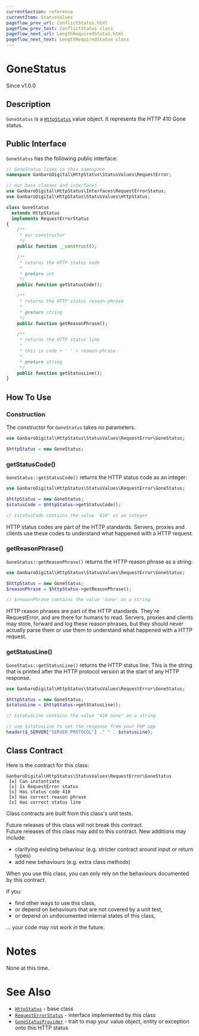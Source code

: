 ```yaml
---
currentSection: reference
currentItem: StatusValues
pageflow_prev_url: ConflictStatus.html
pageflow_prev_text: ConflictStatus class
pageflow_next_url: LengthRequiredStatus.html
pageflow_next_text: LengthRequiredStatus class
---
```


# GoneStatus

<div class="callout info">
Since v1.0.0
</div>

## Description

`GoneStatus` is a [`HttpStatus`](HttpStatus.html) value object. It represents the HTTP 410 Gone status.

## Public Interface

`GoneStatus` has the following public interface:

```php
// GoneStatus lives in this namespace
namespace GanbaroDigital\HttpStatus\StatusValues\RequestError;

// our base classes and interfaces
use GanbaroDigital\HttpStatus\Interfaces\RequestErrorStatus;
use GanbaroDigital\HttpStatus\StatusValues\HttpStatus;

class GoneStatus
  extends HttpStatus
  implements RequestErrorStatus
{
    /**
     * our constructor
     */
    public function __construct();

    /**
     * returns the HTTP status code
     *
     * @return int
     */
    public function getStatusCode();

    /**
     * returns the HTTP status reason-phrase
     *
     * @return string
     */
    public function getReasonPhrase();

    /**
     * returns the HTTP status line
     *
     * this is code + ' ' + reason-phrase
     *
     * @return string
     */
    public function getStatusLine();
}
```

## How To Use

### Construction

The constructor for `GoneStatus` takes no parameters.

```php
use GanbaroDigital\HttpStatus\StatusValues\RequestError\GoneStatus;

$httpStatus = new GoneStatus;
```

### getStatusCode()

`GoneStatus::getStatusCode()` returns the HTTP status code as an integer:

```php
use GanbaroDigital\HttpStatus\StatusValues\RequestError\GoneStatus;

$httpStatus = new GoneStatus;
$statusCode = $httpStatus->getStatusCode();

// $statusCode contains the value '410' as an integer
```

HTTP status codes are part of the HTTP standards. Servers, proxies and clients use these codes to understand what happened with a HTTP request.

### getReasonPhrase()

`GoneStatus::getReasonPhrase()` returns the HTTP reason phrase as a string:

```php
use GanbaroDigital\HttpStatus\StatusValues\RequestError\GoneStatus;

$httpStatus = new GoneStatus;
$reasonPhrase = $httpStatus->getReasonPhrase();

// $reasonPhrase contains the value 'Gone' as a string
```

HTTP reason phrases are part of the HTTP standards. They're RequestError, and are there for humans to read. Servers, proxies and clients may store, forward and log these reason phrases, but they should never actually parse them or use them to understand what happened with a HTTP request.

### getStatusLine()

`GoneStatus::getStatusLine()` returns the HTTP status line. This is the string that is printed after the HTTP protocol version at the start of any HTTP response.

```php
use GanbaroDigital\HttpStatus\StatusValues\RequestError\GoneStatus;

$httpStatus = new GoneStatus;
$statusLine = $httpStatus->getStatusLine();

// $statusLine contains the value "410 Gone" as a string

// use $statusLine to set the response from your PHP app
header($_SERVER["SERVER_PROTOCOL"] ." " . $statusLine);
```

## Class Contract

Here is the contract for this class:

    GanbaroDigital\HttpStatus\StatusValues\RequestError\GoneStatus
     [x] Can instantiate
     [x] Is RequestError status
     [x] Has status code 410
     [x] Has correct reason phrase
     [x] Has correct status line

Class contracts are built from this class's unit tests.

<div class="callout success">
Future releases of this class will not break this contract.
</div>

<div class="callout info" markdown="1">
Future releases of this class may add to this contract. New additions may include:

* clarifying existing behaviour (e.g. stricter contract around input or return types)
* add new behaviours (e.g. extra class methods)
</div>

<div class="callout warning" markdown="1">
When you use this class, you can only rely on the behaviours documented by this contract.

If you:

* find other ways to use this class,
* or depend on behaviours that are not covered by a unit test,
* or depend on undocumented internal states of this class,

... your code may not work in the future.
</div>

# Notes

None at this time.

# See Also

* [`HttpStatus`](HttpStatus.html) - base class
* [`RequestErrorStatus`](RequestErrorStatus.html) - interface implemented by this class
* [`GoneStatusProvider`](../StatusProviders/GoneStatusProvider.html) - trait to map your value object, entity or exception onto this HTTP status
